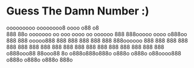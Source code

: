 # Guess The Damn Number :)


ooooooooo                                               oooooooo8 oooo        o88    o8        
 888    88o   ooooooo   oo ooo oooo   oo oooooo        888         888ooooo   oooo o888oo      
 888    888   ooooo888   888 888 888   888   888        888oooooo  888   888   888  888        
 888    888 888    888   888 888 888   888   888               888 888   888   888  888        
o888ooo88    88ooo88 8o o888o888o888o o888o o888o      o88oooo888 o888o o888o o888o  888o
